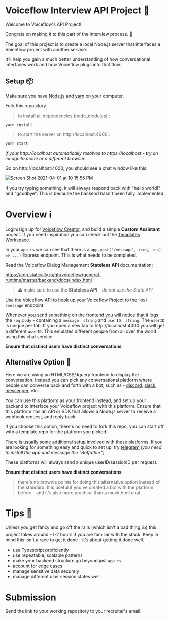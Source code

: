 
# Voiceflow Interview API Project 💬

Welcome to Voiceflow's API Project!

Congrats on making it to this part of the interview process. 🥳 

The goal of this project is to create a local Node.js server that interfaces a Voiceflow project with another service.

It’ll help you gain a much better understanding of how conversational interfaces work and how Voiceflow plugs into that flow.  

## Setup 📦
Make sure you have [Node.js](https://nodejs.org/) and [yarn](https://yarnpkg.com/) on your computer.

Fork this repository.

> to install all dependencies (node_modules) :

```
yarn install
```

> to start the server on http://localhost:4000 :

```
yarn start
```

_if your http://localhost automatically resolves to https://localhost - try on incognito mode or a different browser_

Go on http://localhost:4000, you should see a chat window like this:

![Screen Shot 2021-04-01 at 10 15 55 PM](https://user-images.githubusercontent.com/5643574/113372982-d589e300-9337-11eb-9cf8-5ed825028169.png)

If you try typing something, it will always respond back with "hello world!" and "goodbye". This is because the backend hasn't been fully implemented.

# Overview ℹ️
Login/sign up for [Voiceflow Creator](https://creator.voiceflow.com), and build a simple **Custom Assistant** project. If you need inspiration you can check out the [Templates Workspace](https://creator.voiceflow.com/workspace/D8nag5Vko2).

In your `app.ts` we can see that there is a `app.post('/message', (req, res) => ...)` Express endpoint. This is what needs to be completed.

Read the Voiceflow Dialog Management **Stateless API** documentation:

https://cdn.statically.io/gh/voiceflow/general-runtime/master/backend/docs/index.html

> ⚠️  make sure to use the **Stateless API** - *do not use the State API*

Use the Voiceflow API to hook up your Voiceflow Project to the `POST /message` endpoint.

Whenever you send something on the frontend you will notice that it logs the `req.body` - containing a `message: string` and `userID: string`. The `userID` is unique per tab. If you open a new tab to http://localhost:4000 you will get a different `userID`. This emulates different people from all over the world using this chat service.

**Ensure that distinct users have distinct conversations**


## Alternative Option 👑
Here we are using an HTML/CSS/Jquery frontend to display the conversation. Instead you can pick any conversational platform where people can converse back and forth with a bot, such as - [discord](https://www.smashingmagazine.com/2021/02/building-discord-bot-discordjs/), [slack](https://github.com/slackapi/bolt-js), [messenger](https://www.hebergementwebs.com/programming/how-to-create-a-facebook-bot-app-using-node-js), etc.

You can use this platform as your frontend instead, and set up your backend to interface your Voiceflow project with this platform. Ensure that this platform has an API or SDK that allows a Node.js server to receive a webhook request, and reply back. 

If you choose this option, there's no need to fork this repo, you can start off with a template repo for the platform you picked.

There is usually some additional setup involved with these platforms. If you are looking for something easy and quick to set up, try [telegram](https://core.telegram.org/bots) *(you need to install the app and message the "Botfather")*

These platforms will always send a unique userID/sessionID per request.

**Ensure that distinct users have distinct conversations**

> there's no brownie points for doing this alternative option instead of the standard. It is useful if you've created a bot with the platform before - and it's also more practical than a mock html chat.

# Tips 📝
Unless you get fancy and go off the rails (which isn't a bad thing 👍) this project takes around ~1-2 hours if you are familiar with the stack. Keep in mind this isn't a race to get it done - it's about getting it done well.
* use Typescript proficiently
* use repeatable, scalable patterns
* make your backend structure go beyond just `app.ts`
* account for edge cases
* manage sensitive data securely
* manage different user session states well

# Submission
Send the link to your working repository to your recruiter's email.
